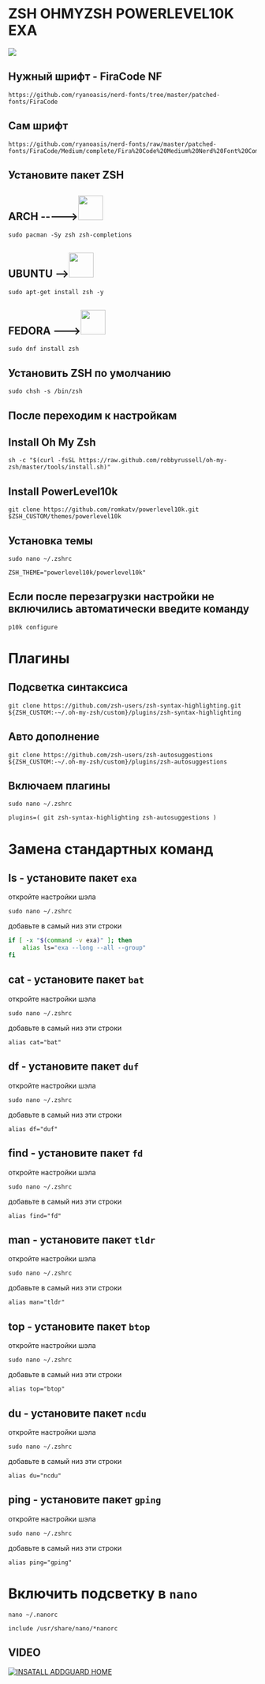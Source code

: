 # ZSH OHMYZSH POWERLEVEL10K EXA
<img src="https://raw.githubusercontent.com/romkatv/powerlevel10k-media/master/extravagant-style.png">


## Нужный шрифт - FiraCode NF
```console
https://github.com/ryanoasis/nerd-fonts/tree/master/patched-fonts/FiraCode
```
## Сам шрифт
```console
https://github.com/ryanoasis/nerd-fonts/raw/master/patched-fonts/FiraCode/Medium/complete/Fira%20Code%20Medium%20Nerd%20Font%20Complete.ttf
```
## Установите пакет ZSH

## ARCH ----->[<img src="https://upload.wikimedia.org/wikipedia/commons/thumb/a/a5/Archlinux-icon-crystal-64.svg/1200px-Archlinux-icon-crystal-64.svg.png" width="50" height="50" >](https://archlinux.org/download/)
```console
sudo pacman -Sy zsh zsh-completions
```
## UBUNTU -->[<img src="https://brandslogos.com/wp-content/uploads/images/large/ubuntu-logo.png" width="50" height="50" >](https://ubuntu.com/)
```console
sudo apt-get install zsh -y
```
## FEDORA --->[<img src="https://upload.wikimedia.org/wikipedia/commons/thumb/3/3f/Fedora_logo.svg/1024px-Fedora_logo.svg.png" width="50" height="50" >](https://getfedora.org/)
```console
sudo dnf install zsh
```
## Установить ZSH по умолчанию
```console
sudo chsh -s /bin/zsh 
```
## После переходим к настройкам

## Install Oh My Zsh
```console
sh -c "$(curl -fsSL https://raw.github.com/robbyrussell/oh-my-zsh/master/tools/install.sh)"
```
## Install PowerLevel10k
```console
git clone https://github.com/romkatv/powerlevel10k.git $ZSH_CUSTOM/themes/powerlevel10k
```
## Установка темы
```console
sudo nano ~/.zshrc
```
```console
ZSH_THEME="powerlevel10k/powerlevel10k"
```
## Если после перезагрузки настройки не включились автоматически введите команду
```console
p10k configure
```
# Плагины

## Подсветка синтаксиса
```console
git clone https://github.com/zsh-users/zsh-syntax-highlighting.git ${ZSH_CUSTOM:-~/.oh-my-zsh/custom}/plugins/zsh-syntax-highlighting
```
## Авто дополнение
```console
git clone https://github.com/zsh-users/zsh-autosuggestions ${ZSH_CUSTOM:-~/.oh-my-zsh/custom}/plugins/zsh-autosuggestions
```
## Включаем плагины
```console
sudo nano ~/.zshrc
```
```console
plugins=( git zsh-syntax-highlighting zsh-autosuggestions )
```
# Замена стандартных команд

## ls - установите пакет ```exa```
откройте настройки шэла
```console
sudo nano ~/.zshrc
```
добавьте в самый низ эти строки
```bash
if [ -x "$(command -v exa)" ]; then
    alias ls="exa --long --all --group"
fi
```
## cat - установите пакет ```bat```
откройте настройки шэла 
```console
sudo nano ~/.zshrc
```
добавьте в самый низ эти строки
```console
alias cat="bat"
```
## df - установите пакет ```duf```
откройте настройки шэла 
```console
sudo nano ~/.zshrc
```
добавьте в самый низ эти строки
```console
alias df="duf"
```
## find - установите пакет ```fd```
откройте настройки шэла
```console
sudo nano ~/.zshrc
```
добавьте в самый низ эти строки
```console
alias find="fd"
```
## man - установите пакет ```tldr```
откройте настройки шэла
```console
sudo nano ~/.zshrc
```
добавьте в самый низ эти строки
```console
alias man="tldr"
```
## top - установите пакет ```btop```
откройте настройки шэла
```console
sudo nano ~/.zshrc
```
добавьте в самый низ эти строки
```console
alias top="btop"
```
## du - установите пакет ```ncdu```
откройте настройки шэла
```console
sudo nano ~/.zshrc
```
добавьте в самый низ эти строки
```console
alias du="ncdu"
```
## ping - установите пакет ```gping```
откройте настройки шэла
```console
sudo nano ~/.zshrc
```
добавьте в самый низ эти строки
```console
alias ping="gping"
```

# Включить подсветку в ```nano```
```console
nano ~/.nanorc
```
```console
include /usr/share/nano/*nanorc
```
## VIDEO

[![INSATALL ADDGUARD HOME](https://i.ytimg.com/vi/yfq1H9bT8c4/hqdefault.jpg)](https://youtu.be/A4FTz2vLCMo)
